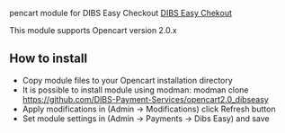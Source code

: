 pencart module for DIBS Easy Checkout 
[DIBS Easy Chekout](http://tech.dibspayment.com/integrationguide)

This module supports Opencart version 2.0.x

## How to install

* Copy module files to your Opencart installation directory
* It is possible to install module using modman: modman clone https://github.com/DIBS-Payment-Services/opencart2.0_dibseasy
* Apply modifications in (Admin -> Modifications) click Refresh button
* Set module settings in (Admin -> Payments -> Dibs Easy) and save

